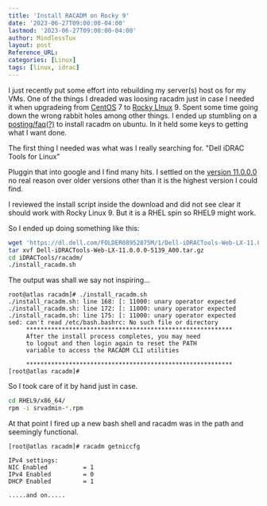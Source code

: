 ```yaml
---
title: 'Install RACADM on Rocky 9'
date: '2023-06-27T09:00:00-04:00'
lastmod: '2023-06-27T09:00:00-04:00'
author: MindlessTux
layout: post
Reference_URL:
categories: [Linux]
tags: [linux, idrac]
---
```

I just recently put some effort into rebuilding my server(s) host os for my VMs.  One of the things I dreaded was loosing racadm just in case I needed it when upgradeing from [CentOS](https://www.centos.org/) 7 to [Rocky LInux](https://rockylinux.org/) 9.  Spent some time going down the wrong rabbit holes among other things.  I ended up stumbling on a [posting/faq(?)](https://www.privex.io/articles/install-idrac-tools-racadm-ubuntu-debian/) to install racadm on ubuntu.  In it held some keys to getting what I want done.

<!--readmore-->

The first thing I needed was what was I really searching for.
"Dell iDRAC Tools for Linux"

Pluggin that into google and I find many hits.  I settled on the [version 11.0.0.0](https://www.dell.com/support/home/en-us/drivers/driversdetails?driverid=dfhk6) no real reason over older versions other than it is the highest version I could find.

I reviewed the install script inside the download and did not see clear it should work with Rocky Linux 9.  But it is a RHEL spin so RHEL9 might work.

So I ended up doing something like this:
```bash
wget 'https://dl.dell.com/FOLDER08952875M/1/Dell-iDRACTools-Web-LX-11.0.0.0-5139_A00.tar.gz'
tar xvf Dell-iDRACTools-Web-LX-11.0.0.0-5139_A00.tar.gz
cd iDRACTools/racadm/
./install_racadm.sh
```

The output was shall we say not inspiring...
```
root@atlas racadm]# ./install_racadm.sh 
./install_racadm.sh: line 168: [: 11000: unary operator expected
./install_racadm.sh: line 172: [: 11000: unary operator expected
./install_racadm.sh: line 175: [: 11000: unary operator expected
sed: can't read /etc/bash.bashrc: No such file or directory
     **********************************************************
     After the install process completes, you may need 
     to logout and then login again to reset the PATH
     variable to access the RACADM CLI utilities

     **********************************************************
[root@atlas racadm]#
```

So I took care of it by hand just in case.
```bash
cd RHEL9/x86_64/
rpm -i srvadmin-*.rpm
```

At that point I fired up a new bash shell and racadm was in the path and seemingly functional.

```
[root@atlas racadm]# racadm getniccfg

IPv4 settings:
NIC Enabled          = 1
IPv4 Enabled         = 0
DHCP Enabled         = 1

.....and on.....
```
